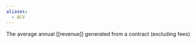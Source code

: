 ```yaml
---
aliases:
  - ACV
---
```


The average annual [[revenue]] generated from a contract (excluding fees)
